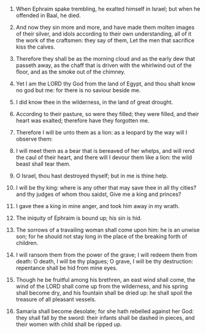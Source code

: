1. When Ephraim spake trembling, he exalted himself in Israel; but
when he offended in Baal, he died.

2. And now they sin more and more, and have made them molten images
of their silver, and idols according to their own understanding, all
of it the work of the craftsmen: they say of them, Let the men that
sacrifice kiss the calves.

3. Therefore they shall be as the morning cloud and as the early dew
that passeth away, as the chaff that is driven with the whirlwind out
of the floor, and as the smoke out of the chimney.

4. Yet I am the LORD thy God from the land of Egypt, and thou shalt
know no god but me: for there is no saviour beside me.

5. I did know thee in the wilderness, in the land of great drought.

6. According to their pasture, so were they filled; they were
filled, and their heart was exalted; therefore have they forgotten me.

7. Therefore I will be unto them as a lion: as a leopard by the way
will I observe them:

8. I will meet them as a bear that is bereaved
of her whelps, and will rend the caul of their heart, and there will I
devour them like a lion: the wild beast shall tear them.

9. O Israel, thou hast destroyed thyself; but in me is thine help.

10. I will be thy king: where is any other that may save thee in all
thy cities? and thy judges of whom thou saidst, Give me a king and
princes?

11. I gave thee a king in mine anger, and took him away in
my wrath.

12. The iniquity of Ephraim is bound up; his sin is hid.

13. The sorrows of a travailing woman shall come upon him: he is an
unwise son; for he should not stay long in the place of the breaking
forth of children.

14. I will ransom them from the power of the grave; I will redeem
them from death: O death, I will be thy plagues; O grave, I will be
thy destruction: repentance shall be hid from mine eyes.

15. Though he be fruitful among his brethren, an east wind shall
come, the wind of the LORD shall come up from the wilderness, and his
spring shall become dry, and his fountain shall be dried up: he shall
spoil the treasure of all pleasant vessels.

16. Samaria shall become desolate; for she hath rebelled against her
God: they shall fall by the sword: their infants shall be dashed in
pieces, and their women with child shall be ripped up.
